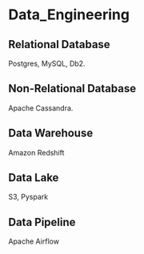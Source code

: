 # Data_Engineering

## Relational Database
Postgres,
MySQL,
Db2.

## Non-Relational Database
Apache Cassandra.

## Data Warehouse
Amazon Redshift

## Data Lake
S3, Pyspark

## Data Pipeline
Apache Airflow
